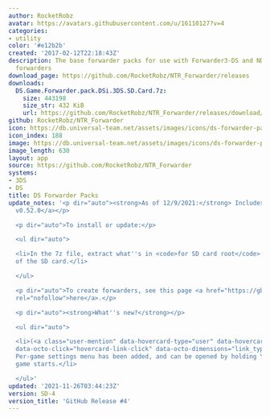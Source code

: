 ```yaml
---
author: RocketRobz
avatar: https://avatars.githubusercontent.com/u/16110127?v=4
categories:
- utility
color: '#e12b2b'
created: '2017-02-12T22:18:43Z'
description: The base forwarder packs for use with Forwarder3-DS and NDSForwarder
  forwarders
download_page: https://github.com/RocketRobz/NTR_Forwarder/releases
downloads:
  DS.Game.Forwarder.pack.DSi.3DS.SD.Card.7z:
    size: 443198
    size_str: 432 KiB
    url: https://github.com/RocketRobz/NTR_Forwarder/releases/download/SD-4/DS.Game.Forwarder.pack.DSi.3DS.SD.Card.7z
github: RocketRobz/NTR_Forwarder
icon: https://db.universal-team.net/assets/images/icons/ds-forwarder-packs.png
icon_index: 188
image: https://db.universal-team.net/assets/images/icons/ds-forwarder-packs.png
image_length: 630
layout: app
source: https://github.com/RocketRobz/NTR_Forwarder
systems:
- 3DS
- DS
title: DS Forwarder Packs
update_notes: '<p dir="auto"><strong>As of 12/9/2021:</strong> Includes <a href="https://github.com/DS-Homebrew/nds-bootstrap/releases/tag/v0.52.0">nds-bootstrap
  v0.52.0</a></p>

  <p dir="auto">To install or update:</p>

  <ul dir="auto">

  <li>In the 7z file, extract what''s in <code>for SD card root</code> to the root
  of the SD card.</li>

  </ul>

  <p dir="auto">To create forwarders, see this page <a href="https://gbatemp.net/threads/nds-forwarder-cias-for-your-home-menu.426174/"
  rel="nofollow">here</a>.</p>

  <p dir="auto"><strong>What''s new?</strong></p>

  <ul dir="auto">

  <li>(<a class="user-mention" data-hovercard-type="user" data-hovercard-url="/users/Epicpkmn11/hovercard"
  data-octo-click="hovercard-link-click" data-octo-dimensions="link_type:self" href="https://github.com/Epicpkmn11">@Epicpkmn11</a>)
  Per-game settings menu has been added, and can be opened by holding Y before the
  game starts.</li>

  </ul>'
updated: '2021-11-26T03:44:23Z'
version: SD-4
version_title: 'GitHub Release #4'
---
```

